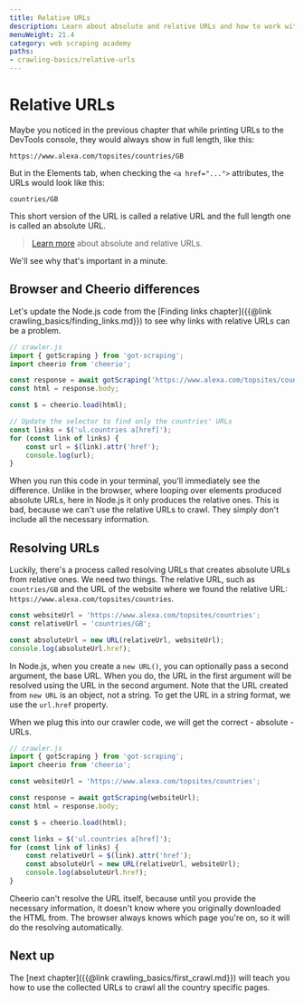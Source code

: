 ```yaml
---
title: Relative URLs
description: Learn about absolute and relative URLs and how to work with them when parsing HTML with Cheerio.
menuWeight: 21.4
category: web scraping academy
paths:
- crawling-basics/relative-urls
---
```


# [](#filtering-links) Relative URLs

Maybe you noticed in the previous chapter that while printing URLs to the DevTools console, they would always show in full length, like this:

```text
https://www.alexa.com/topsites/countries/GB
```

But in the Elements tab, when checking the `<a href="...">` attributes, the URLs would look like this:

```text
countries/GB
```

This short version of the URL is called a relative URL and the full length one is called an absolute URL.

> <a href="https://developer.mozilla.org/en-US/docs/Learn/Common_questions/What_is_a_URL#absolute_urls_vs_relative_urls" target="_blank">Learn more</a> about absolute and relative URLs.

We'll see why that's important in a minute.

## [](#browser-vs-cheerio) Browser and Cheerio differences

Let's update the Node.js code from the [Finding links chapter]({{@link crawling_basics/finding_links.md}}) to see why links with relative URLs can be a problem.

```js
// crawler.js
import { gotScraping } from 'got-scraping';
import cheerio from 'cheerio';

const response = await gotScraping('https://www.alexa.com/topsites/countries');
const html = response.body;

const $ = cheerio.load(html);

// Update the selector to find only the countries' URLs
const links = $('ul.countries a[href]');
for (const link of links) {
    const url = $(link).attr('href');
    console.log(url);
}
```

When you run this code in your terminal, you'll immediately see the difference. Unlike in the browser, where looping over elements produced absolute URLs, here in Node.js it only produces the relative ones. This is bad, because we can't use the relative URLs to crawl. They simply don't include all the necessary information.

## [](#resolve-url) Resolving URLs

Luckily, there's a process called resolving URLs that creates absolute URLs from relative ones. We need two things. The relative URL, such as `countries/GB` and the URL of the website where we found the relative URL: `https://www.alexa.com/topsites/countries`.

```js
const websiteUrl = 'https://www.alexa.com/topsites/countries';
const relativeUrl = 'countries/GB';

const absoluteUrl = new URL(relativeUrl, websiteUrl);
console.log(absoluteUrl.href);
```

In Node.js, when you create a `new URL()`, you can optionally pass a second argument, the base URL. When you do, the URL in the first argument will be resolved using the URL in the second argument. Note that the URL created from `new URL` is an object, not a string. To get the URL in a string format, we use the `url.href` property.

When we plug this into our crawler code, we will get the correct - absolute - URLs.

```js
// crawler.js
import { gotScraping } from 'got-scraping';
import cheerio from 'cheerio';

const websiteUrl = 'https://www.alexa.com/topsites/countries';

const response = await gotScraping(websiteUrl);
const html = response.body;

const $ = cheerio.load(html);

const links = $('ul.countries a[href]');
for (const link of links) {
    const relativeUrl = $(link).attr('href');
    const absoluteUrl = new URL(relativeUrl, websiteUrl);
    console.log(absoluteUrl.href);
}
```

Cheerio can't resolve the URL itself, because until you provide the necessary information, it doesn't know where you originally downloaded the HTML from. The browser always knows which page you're on, so it will do the resolving automatically.

## [](#next) Next up

The [next chapter]({{@link crawling_basics/first_crawl.md}}) will teach you how to use the collected URLs to crawl all the country specific pages.
